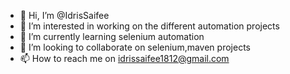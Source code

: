 - 👋 Hi, I’m @IdrisSaifee
- 👀 I’m interested in working on the different automation projects
- 🌱 I’m currently learning selenium automation
- 💞️ I’m looking to collaborate on selenium,maven projects
- 📫 How to reach me on idrissaifee1812@gmail.com

<!---
IdrisSaifee/IdrisSaifee is a ✨ special ✨ repository because its `README.md` (this file) appears on your GitHub profile.
You can click the Preview link to take a look at your changes.
--->
